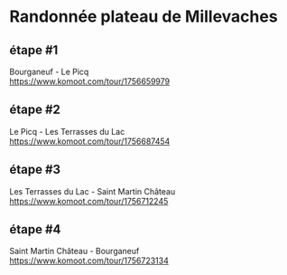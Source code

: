 # Randonnée plateau de Millevaches

## étape #1
Bourganeuf - Le Picq  
https://www.komoot.com/tour/1756659979

## étape #2
Le Picq - Les Terrasses du Lac  
https://www.komoot.com/tour/1756687454

## étape #3
Les Terrasses du Lac - Saint Martin Château  
https://www.komoot.com/tour/1756712245

## étape #4
Saint Martin Château - Bourganeuf  
https://www.komoot.com/tour/1756723134
